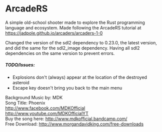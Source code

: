 # ArcadeRS

A simple old-school shooter made to explore the Rust programming language and ecosystem.
Made following the ArcadeRS tutorial at https://jadpole.github.io/arcaders/arcaders-1-0

Changed the version of the sdl2 dependency to 0.23.0, the latest version, and did the same for the sdl2_image dependency.
Having all sdl2 dependencies on the same version to prevent errors. 

##### TODO/Issues:
* Explosions don't (always) appear at the location of the destroyed asteroid
* Escape key doesn't bring you back to the main menu

Background Music by: MDK<br/>
Song Title: Phoenix<br/>
http://www.facebook.com/MDKOfficial<br/>
http://www.youtube.com/MDKOfficialYT<br/>
Buy the song here: http://www.mdkofficial.bandcamp.com/<br/>
Free Download: http://www.morgandavidking.com/free-downloads<br/>
